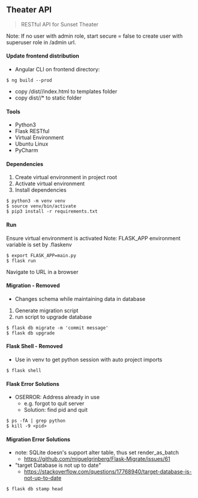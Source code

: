 ## Theater API

>RESTful API for Sunset Theater

Note: If no user with admin role, start secure = false to create user with superuser role in /admin url.

#### Update frontend distribution
* Angular CLI on frontend directory:
```
$ ng build --prod
```
* copy /dist/<project name>/index.html to templates folder
* copy dist/<project name>/* to static folder 

#### Tools
* Python3
* Flask RESTful
* Virtual Environment
* Ubuntu Linux
* PyCharm

#### Dependencies 
1. Create virtual environment in project root
2. Activate virtual environment
3. Install dependencies

```
$ python3 -m venv venv
$ source venv/bin/activate
$ pip3 install -r requirements.txt 
```

#### Run
Ensure virtual environment is activated
Note: FLASK_APP environment variable is set by .flaskenv

```
$ export FLASK_APP=main.py
$ flask run
```
   
Navigate to URL in a browser

#### Migration - Removed
* Changes schema while maintaining data in database
1. Generate migration script
2. run script to upgrade database

```
$ flask db migrate -m 'commit message'
$ flask db upgrade
```

#### Flask Shell - Removed
* Use in venv to get python session with auto project imports
```
$ flask shell
```

#### Flask Error Solutions
* OSERROR: Address already in use
    * e.g. forgot to quit server
    * Solution: find pid and quit

```
$ ps -fA | grep python
$ kill -9 <pid>
```

#### Migration Error Solutions
* note: SQLite doesn's support alter table, thus set render_as_batch
    * https://github.com/miguelgrinberg/Flask-Migrate/issues/61
* "target Database is not up to date"
    * https://stackoverflow.com/questions/17768940/target-database-is-not-up-to-date
```
$ flask db stamp head
```
